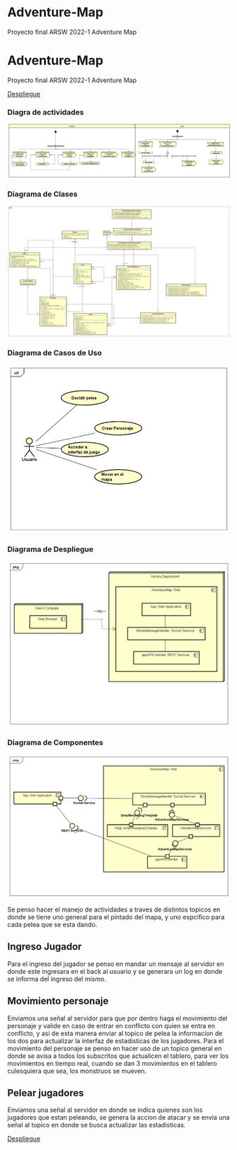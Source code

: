 # Adventure-Map
Proyecto final ARSW 2022-1 Adventure Map

# Adventure-Map
Proyecto final ARSW 2022-1 Adventure Map

[Despliegue](https://adventuremap.herokuapp.com/AdventureMap/Index.html)

### Diagra de actividades  
![DiagramaActividades](https://github.com/2022-1-AdventureMap-ARSW/Adventure-Map/blob/main/Img/Diagrama%20de%20actividades.png)  


### Diagrama de Clases
![DiagramaActividades](https://github.com/2022-1-AdventureMap-ARSW/Adventure-Map/blob/main/Img/Clases.png)  


### Diagrama de Casos de Uso
![DiagramaActividades](https://github.com/2022-1-AdventureMap-ARSW/Adventure-Map/blob/main/Img/casosUso.png)


### Diagrama de Despliegue
![DiagramaActividades](https://github.com/2022-1-AdventureMap-ARSW/Adventure-Map/blob/main/Img/Deployment.png)


### Diagrama de Componentes
![DiagramaActividades](https://github.com/2022-1-AdventureMap-ARSW/Adventure-Map/blob/main/Img/Components.png)

Se penso hacer el manejo de actividades a traves de distintos topicos en donde se tiene uno general para el pintado del mapa, y uno espcifico para cada pelea que se esta dando.

 ## Ingreso Jugador  
 Para el ingreso del jugador se penso en mandar un mensaje al servidor en donde este ingresara en el back al usuario y se generara un log en donde se informa del ingreso del mismo.  

 ## Movimiento personaje  

 Enviamos una señal al servidor para que por dentro haga el movimiento del personaje y valide en caso de entrar en conflicto con quien se entra en conflicto, y asi de esta manera enviar al topico de pelea la informacion de los dos para actualizar la interfaz de estadisticas de los jugadores. Para el movimiento del personaje se penso en hacer uso de un topico general en donde se avisa a todos los subscritos que actualicen el tablero, para ver los movimientos en tiempo real, cuando se dan 3 movimientos en el tablero culesquiera que sea, los monstruos se mueven.

 ## Pelear jugadores  

 Enviamos una señal al servidor en donde se indica quienes son los jugadores que estan peleando, se genera la accion de atacar y se envia una señal al topico en donde se busca actualizar las estadisticas.






[Despliegue](https://adventuremap.herokuapp.com/AdventureMap/Index.html)
